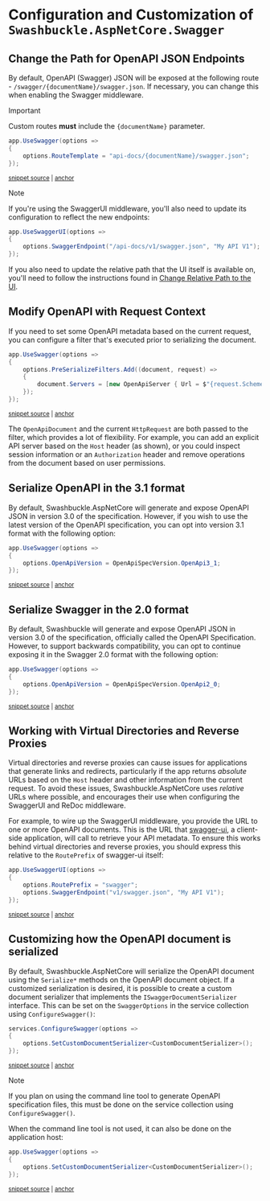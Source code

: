 # Configuration and Customization of `Swashbuckle.AspNetCore.Swagger`

## Change the Path for OpenAPI JSON Endpoints

By default, OpenAPI (Swagger) JSON will be exposed at the following route - `/swagger/{documentName}/swagger.json`.
If necessary, you can change this when enabling the Swagger middleware.

> [!IMPORTANT]
> Custom routes **must** include the `{documentName}` parameter.

<!-- markdownlint-disable MD031 MD033 -->
<!-- snippet: Swagger-RouteTemplate -->
<a id='snippet-Swagger-RouteTemplate'></a>
```cs
app.UseSwagger(options =>
{
    options.RouteTemplate = "api-docs/{documentName}/swagger.json";
});
```
<sup><a href='/test/WebSites/DocumentationSnippets/WebApplicationExtensions.cs#L201-L206' title='Snippet source file'>snippet source</a> | <a href='#snippet-Swagger-RouteTemplate' title='Start of snippet'>anchor</a></sup>
<!-- endSnippet -->
<!-- markdownlint-enable MD031 MD033 -->

> [!NOTE]
> If you're using the SwaggerUI middleware, you'll also need to update its configuration to reflect the new endpoints:
>
> ```csharp
> app.UseSwaggerUI(options =>
> {
>     options.SwaggerEndpoint("/api-docs/v1/swagger.json", "My API V1");
> });
> ```
>
> If you also need to update the relative path that the UI itself is available on, you'll need to follow the instructions
> found in [Change Relative Path to the UI](configure-and-customize-swaggerui.md#change-relative-path-to-the-ui).

## Modify OpenAPI with Request Context

If you need to set some OpenAPI metadata based on the current request, you can configure a filter that's executed prior to serializing the document.

<!-- markdownlint-disable MD031 MD033 -->
<!-- snippet: Swagger-ModifyWithHttpRequest -->
<a id='snippet-Swagger-ModifyWithHttpRequest'></a>
```cs
app.UseSwagger(options =>
{
    options.PreSerializeFilters.Add((document, request) =>
    {
        document.Servers = [new OpenApiServer { Url = $"{request.Scheme}://{request.Host.Value}" }];
    });
});
```
<sup><a href='/test/WebSites/DocumentationSnippets/WebApplicationExtensions.cs#L208-L216' title='Snippet source file'>snippet source</a> | <a href='#snippet-Swagger-ModifyWithHttpRequest' title='Start of snippet'>anchor</a></sup>
<!-- endSnippet -->
<!-- markdownlint-enable MD031 MD033 -->

The `OpenApiDocument` and the current `HttpRequest` are both passed to the filter, which provides a lot of flexibility.
For example, you can add an explicit API server based on the `Host` header (as shown), or you could inspect session
information or an `Authorization` header and remove operations from the document based on user permissions.

## Serialize OpenAPI in the 3.1 format

By default, Swashbuckle.AspNetCore will generate and expose OpenAPI JSON in version 3.0 of the specification.
However, if you wish to use the latest version of the OpenAPI specification, you can opt into version 3.1
format with the following option:

<!-- markdownlint-disable MD031 MD033 -->
<!-- snippet: Swagger-OpenAPI3.1 -->
<a id='snippet-Swagger-OpenAPI3.1'></a>
```cs
app.UseSwagger(options =>
{
    options.OpenApiVersion = OpenApiSpecVersion.OpenApi3_1;
});
```
<sup><a href='/test/WebSites/DocumentationSnippets/WebApplicationExtensions.cs#L218-L223' title='Snippet source file'>snippet source</a> | <a href='#snippet-Swagger-OpenAPI3.1' title='Start of snippet'>anchor</a></sup>
<!-- endSnippet -->
<!-- markdownlint-enable MD031 MD033 -->

## Serialize Swagger in the 2.0 format

By default, Swashbuckle will generate and expose OpenAPI JSON in version 3.0 of the specification, officially called the
OpenAPI Specification. However, to support backwards compatibility, you can opt to continue exposing it in the Swagger 2.0
format with the following option:

<!-- markdownlint-disable MD031 MD033 -->
<!-- snippet: Swagger-Swagger2.0 -->
<a id='snippet-Swagger-Swagger2.0'></a>
```cs
app.UseSwagger(options =>
{
    options.OpenApiVersion = OpenApiSpecVersion.OpenApi2_0;
});
```
<sup><a href='/test/WebSites/DocumentationSnippets/WebApplicationExtensions.cs#L225-L230' title='Snippet source file'>snippet source</a> | <a href='#snippet-Swagger-Swagger2.0' title='Start of snippet'>anchor</a></sup>
<!-- endSnippet -->
<!-- markdownlint-enable MD031 MD033 -->

## Working with Virtual Directories and Reverse Proxies

Virtual directories and reverse proxies can cause issues for applications that generate links and redirects, particularly
if the app returns *absolute* URLs based on the `Host` header and other information from the current request. To avoid these
issues, Swashbuckle.AspNetCore uses *relative* URLs where possible, and encourages their use when configuring the SwaggerUI
and ReDoc middleware.

For example, to wire up the SwaggerUI middleware, you provide the URL to one or more OpenAPI documents. This is the URL
that [swagger-ui](https://github.com/swagger-api/swagger-ui), a client-side application, will call to retrieve your API metadata. To ensure this works behind
virtual directories and reverse proxies, you should express this relative to the `RoutePrefix` of swagger-ui itself:

<!-- markdownlint-disable MD031 MD033 -->
<!-- snippet: Swagger-ReverseProxy -->
<a id='snippet-Swagger-ReverseProxy'></a>
```cs
app.UseSwaggerUI(options =>
{
    options.RoutePrefix = "swagger";
    options.SwaggerEndpoint("v1/swagger.json", "My API V1");
});
```
<sup><a href='/test/WebSites/DocumentationSnippets/WebApplicationExtensions.cs#L232-L238' title='Snippet source file'>snippet source</a> | <a href='#snippet-Swagger-ReverseProxy' title='Start of snippet'>anchor</a></sup>
<!-- endSnippet -->
<!-- markdownlint-enable MD031 MD033 -->

## Customizing how the OpenAPI document is serialized

By default, Swashbuckle.AspNetCore will serialize the OpenAPI document using the `Serialize*` methods on the OpenAPI document object. If a
customized serialization is desired,  it is possible to create a custom document serializer that implements the `ISwaggerDocumentSerializer` interface.
This can be set on the `SwaggerOptions` in the service collection using `ConfigureSwagger()`:

<!-- markdownlint-disable MD031 MD033 -->
<!-- snippet: Swagger-CustomSerializerServices -->
<a id='snippet-Swagger-CustomSerializerServices'></a>
```cs
services.ConfigureSwagger(options =>
{
    options.SetCustomDocumentSerializer<CustomDocumentSerializer>();
});
```
<sup><a href='/test/WebSites/DocumentationSnippets/IServiceCollectionExtensions.cs#L41-L46' title='Snippet source file'>snippet source</a> | <a href='#snippet-Swagger-CustomSerializerServices' title='Start of snippet'>anchor</a></sup>
<!-- endSnippet -->
<!-- markdownlint-enable MD031 MD033 -->

> [!NOTE]
> If you plan on using the command line tool to generate OpenAPI specification files, this must be done on the service
> collection using `ConfigureSwagger()`.

When the command line tool is not used, it can also be done on the application host:

<!-- markdownlint-disable MD031 MD033 -->
<!-- snippet: Swagger-CustomSerializerMiddleware -->
<a id='snippet-Swagger-CustomSerializerMiddleware'></a>
```cs
app.UseSwagger(options =>
{
    options.SetCustomDocumentSerializer<CustomDocumentSerializer>();
});
```
<sup><a href='/test/WebSites/DocumentationSnippets/WebApplicationExtensions.cs#L240-L245' title='Snippet source file'>snippet source</a> | <a href='#snippet-Swagger-CustomSerializerMiddleware' title='Start of snippet'>anchor</a></sup>
<!-- endSnippet -->
<!-- markdownlint-enable MD031 MD033 -->
